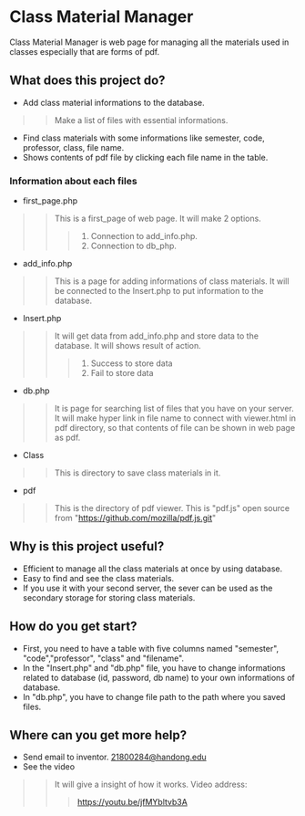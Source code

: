 # Class Material Manager
Class Material Manager is web page for managing all the materials used in classes
especially that are forms of pdf.
## What does this project do?
* Add class material informations to the database.
> > Make a list of files with essential informations.
* Find class materials with some informations like semester, code, professor, class, file name.
* Shows contents of pdf file by clicking each file name in the table.
### Information about each files
* first_page.php
> > This is a first_page of web page. It will make 2 options.
> > > 1. Connection to add_info.php.
> > > 2. Connection to db_php.
* add_info.php
> > This is a page for adding informations of class materials.
> > It will be connected to the Insert.php to put information to the database.
* Insert.php
> > It will get data from add_info.php and store data to the database.
> > It will shows result of action.
> > > 1. Success to store data
> > > 2. Fail to store data
* db.php
> > It is page for searching list of files that you have on your server.
> > It will make hyper link in file name to connect with viewer.html in pdf directory, so that contents of file can be shown in web page as pdf. 
* Class
> > This is directory to save class materials in it.
* pdf
> > This is the directory of pdf viewer.
> > This is "pdf.js" open source from "https://github.com/mozilla/pdf.js.git"
## Why is this project useful?
* Efficient to manage all the class materials at once by using database.
* Easy to find and see the class materials.
* If you use it with your second server, the sever can be used as the secondary storage for storing class materials.
## How do you get start?
* First, you need to have a table with five columns named "semester", "code","professor", "class" and "filename".
* In the "Insert.php" and "db.php" file, you have to change informations related to database (id, password, db name) to your own informations of database.
* In "db.php", you have to change file path to the path where you saved files.
## Where can you get more help?
* Send email to inventor. <21800284@handong.edu>
* See the video
> > It will give a insight of how it works.
> > Video address:
> > > https://youtu.be/jfMYbltvb3A
